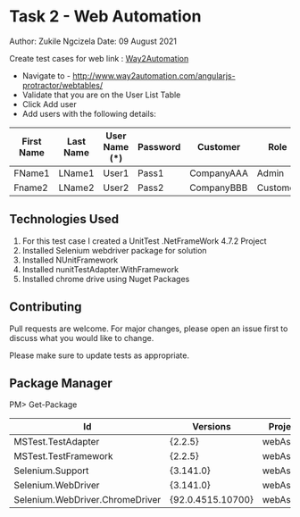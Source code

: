 # Task 2 - Web Automation

Author: Zukile Ngcizela 
Date: 09 August 2021<br />

Create test cases for web link : [Way2Automation](http://www.way2automation.com/angularjs-protractor/webtables/)

- Navigate to - http://www.way2automation.com/angularjs-protractor/webtables/
- Validate that you are on the User List Table
- Click Add user
- Add users with the following details:

| First Name | Last Name | User Name (*) | Password | Customer   | Role     | Email             | Cell   |
|------------|-----------|---------------|----------|------------|----------|-------------------|--------|
| FName1     | LName1    | User1         | Pass1    | CompanyAAA | Admin    | admin@mail.com    | 082555 |
| Fname2     | LName2    | User2         | Pass2    | CompanyBBB | Customer | cusomter@mail.com | 083444 |


## Technologies Used
1. For this test case I created a UnitTest .NetFrameWork 4.7.2 Project 
2. Installed Selenium webdriver package for solution 
3. Installed NUnitFramework
4. Installed nunitTestAdapter.WithFramework
5. Installed chrome drive using Nuget Packages

## Contributing
Pull requests are welcome. For major changes, please open an issue first to discuss what you would like to change.

Please make sure to update tests as appropriate.


## Package Manager

PM> Get-Package

| Id                              | Versions          | ProjectName   |
|---------------------------------|-------------------|---------------|
| MSTest.TestAdapter              | {2.2.5}           | webAssessment |
| MSTest.TestFramework            | {2.2.5}           | webAssessment |
| Selenium.Support                | {3.141.0}         | webAssessment |
| Selenium.WebDriver              | {3.141.0}         | webAssessment |
| Selenium.WebDriver.ChromeDriver | {92.0.4515.10700} | webAssessment |